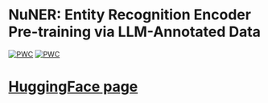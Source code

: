# NuNER: Entity Recognition Encoder Pre-training via LLM-Annotated Data

[![PWC](https://img.shields.io/endpoint.svg?url=https://paperswithcode.com/badge/nuner-entity-recognition-encoder-pre-training/few-shot-ner-on-few-nerd-intra)](https://paperswithcode.com/sota/few-shot-ner-on-few-nerd-intra?p=nuner-entity-recognition-encoder-pre-training) [![PWC](https://img.shields.io/endpoint.svg?url=https://paperswithcode.com/badge/nuner-entity-recognition-encoder-pre-training/few-shot-ner-on-few-nerd-inter)](https://paperswithcode.com/sota/few-shot-ner-on-few-nerd-inter?p=nuner-entity-recognition-encoder-pre-training)

# [HuggingFace page](https://huggingface.co/collections/numind/paper-65e1f6e14639e2a465af823b)


